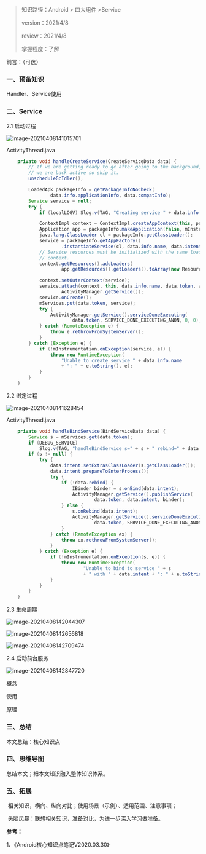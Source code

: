 > 知识路径：Android > 四大组件 >Service
>
> version：2021/4/8
>
> review：2021/4/8
>
> 掌握程度：了解



前言：（可选）

### 一、预备知识

Handler、Service使用

### 二、Service

2.1 启动过程

![image-20210408141015701](C:\Users\NJCS\AppData\Roaming\Typora\typora-user-images\image-20210408141015701.png)

ActivityThread.java

```java
    private void handleCreateService(CreateServiceData data) {
        // If we are getting ready to gc after going to the background, well
        // we are back active so skip it.
        unscheduleGcIdler();

        LoadedApk packageInfo = getPackageInfoNoCheck(
                data.info.applicationInfo, data.compatInfo);
        Service service = null;
        try {
            if (localLOGV) Slog.v(TAG, "Creating service " + data.info.name);

            ContextImpl context = ContextImpl.createAppContext(this, packageInfo);
            Application app = packageInfo.makeApplication(false, mInstrumentation);
            java.lang.ClassLoader cl = packageInfo.getClassLoader();
            service = packageInfo.getAppFactory()
                    .instantiateService(cl, data.info.name, data.intent);
            // Service resources must be initialized with the same loaders as the application
            // context.
            context.getResources().addLoaders(
                    app.getResources().getLoaders().toArray(new ResourcesLoader[0]));

            context.setOuterContext(service);
            service.attach(context, this, data.info.name, data.token, app,
                    ActivityManager.getService());
            service.onCreate();
            mServices.put(data.token, service);
            try {
                ActivityManager.getService().serviceDoneExecuting(
                        data.token, SERVICE_DONE_EXECUTING_ANON, 0, 0);
            } catch (RemoteException e) {
                throw e.rethrowFromSystemServer();
            }
        } catch (Exception e) {
            if (!mInstrumentation.onException(service, e)) {
                throw new RuntimeException(
                    "Unable to create service " + data.info.name
                    + ": " + e.toString(), e);
            }
        }
    }
```



2.2 绑定过程

![image-20210408141628454](C:\Users\NJCS\AppData\Roaming\Typora\typora-user-images\image-20210408141628454.png)

ActivityThread.java

```java
    private void handleBindService(BindServiceData data) {
        Service s = mServices.get(data.token);
        if (DEBUG_SERVICE)
            Slog.v(TAG, "handleBindService s=" + s + " rebind=" + data.rebind);
        if (s != null) {
            try {
                data.intent.setExtrasClassLoader(s.getClassLoader());
                data.intent.prepareToEnterProcess();
                try {
                    if (!data.rebind) {
                        IBinder binder = s.onBind(data.intent);
                        ActivityManager.getService().publishService(
                                data.token, data.intent, binder);
                    } else {
                        s.onRebind(data.intent);
                        ActivityManager.getService().serviceDoneExecuting(
                                data.token, SERVICE_DONE_EXECUTING_ANON, 0, 0);
                    }
                } catch (RemoteException ex) {
                    throw ex.rethrowFromSystemServer();
                }
            } catch (Exception e) {
                if (!mInstrumentation.onException(s, e)) {
                    throw new RuntimeException(
                            "Unable to bind to service " + s
                            + " with " + data.intent + ": " + e.toString(), e);
                }
            }
        }
    }
```



2.3 生命周期

![image-20210408142044307](C:\Users\NJCS\AppData\Roaming\Typora\typora-user-images\image-20210408142044307.png)

![image-20210408142656818](C:\Users\NJCS\AppData\Roaming\Typora\typora-user-images\image-20210408142656818.png)

 ![image-20210408142709474](C:\Users\NJCS\AppData\Roaming\Typora\typora-user-images\image-20210408142709474.png)



2.4 启动前台服务

![image-20210408142847720](C:\Users\NJCS\AppData\Roaming\Typora\typora-user-images\image-20210408142847720.png)







概念

使用

原理

### 三、总结

本文总结：核心知识点

### 四、思维导图

总结本文；把本文知识融入整体知识体系。

### 五、拓展

​	相关知识，横向、纵向对比；使用场景（示例）、适用范围、注意事项；

​	头脑风暴：联想相关知识，准备对比，为进一步深入学习做准备。



**参考：**

1、《Android核心知识点笔记V2020.03.30》